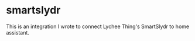 # smartslydr
This is an integration I wrote to connect Lychee Thing's SmartSlydr to home assistant.
